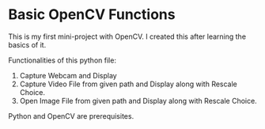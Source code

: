 # Basic OpenCV Functions


This is my first mini-project with OpenCV.
I created this after learning the basics of it.

Functionalities of this python file:
1. Capture Webcam and Display
2. Capture Video File from given path and Display along with Rescale Choice.
3. Open Image File from given path and Display along with Rescale Choice.

Python and OpenCV are prerequisites.
